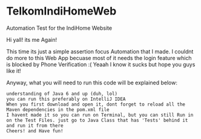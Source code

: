 # TelkomIndiHomeWeb
 Automation Test for the IndiHome Website

Hi yall! its me Again!

This time its just a simple assertion focus Automation that I made. 
I couldnt do more to this Web App becuase most of it needs the login feature which is blocked by Phone Verification :(
Yeaah I know it sucks but hope you guys like it!

Anyway, what you will need to run this code will be explained below:

    understanding of Java 6 and up (duh, lol)
    you can run this preferably on IntelliJ IDEA
    When you first download and open it, dont forget to reload all the Maven dependencies in the pom.xml file
    I havent made it so you can run on Terminal, but you can still Run in on the Test Files. just go to Java Class that has 'Tests' behind it and run it from there
    Cheers! and Have fun!
